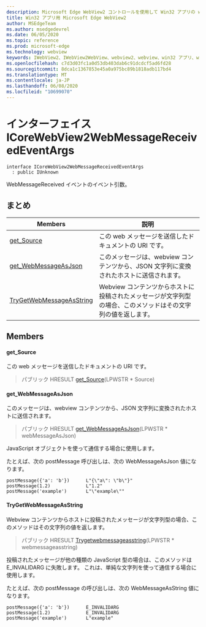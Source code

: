```yaml
---
description: Microsoft Edge WebView2 コントロールを使用して Win32 アプリの web コンテンツをホストする
title: Win32 アプリ用 Microsoft Edge WebView2
author: MSEdgeTeam
ms.author: msedgedevrel
ms.date: 06/05/2020
ms.topic: reference
ms.prod: microsoft-edge
ms.technology: webview
keywords: IWebView2、IWebView2WebView、webview2、webview、win32 アプリ、win32、edge、ICoreWebView2、ICoreWebView2Controller、browser control、edge html
ms.openlocfilehash: c7d3d03fc1a0d53db403dab6c91dcdcf5ad6fd28
ms.sourcegitcommit: 8dca1c1367853e45a0a975bc89b1818adb117bd4
ms.translationtype: MT
ms.contentlocale: ja-JP
ms.lasthandoff: 06/08/2020
ms.locfileid: "10699070"
---
```

# インターフェイス ICoreWebView2WebMessageReceivedEventArgs 

```
interface ICoreWebView2WebMessageReceivedEventArgs
  : public IUnknown
```

WebMessageReceived イベントのイベント引数。

## まとめ

 Members                        | 説明
--------------------------------|---------------------------------------------
[get_Source](#get_source) | この web メッセージを送信したドキュメントの URI です。
[get_WebMessageAsJson](#get_webmessageasjson) | このメッセージは、webview コンテンツから、JSON 文字列に変換されたホストに送信されます。
[TryGetWebMessageAsString](#trygetwebmessageasstring) | Webview コンテンツからホストに投稿されたメッセージが文字列型の場合、このメソッドはその文字列の値を返します。

## Members

#### get_Source 

この web メッセージを送信したドキュメントの URI です。

> パブリック HRESULT [get_Source](#get_source)(LPWSTR * Source)

#### get_WebMessageAsJson 

このメッセージは、webview コンテンツから、JSON 文字列に変換されたホストに送信されます。

> パブリック HRESULT [get_WebMessageAsJson](#get_webmessageasjson)(LPWSTR * webMessageAsJson)

JavaScript オブジェクトを使って通信する場合に使用します。

たとえば、次の postMessage 呼び出しは、次の WebMessageAsJson 値になります。

```
postMessage({'a': 'b'})      L"{\"a\": \"b\"}"
postMessage(1.2)             L"1.2"
postMessage('example')       L"\"example\""
```

#### TryGetWebMessageAsString 

Webview コンテンツからホストに投稿されたメッセージが文字列型の場合、このメソッドはその文字列の値を返します。

> パブリック HRESULT [Trygetwebmessageasstring](#trygetwebmessageasstring)(LPWSTR * webmessageasstring)

投稿されたメッセージが他の種類の JavaScript 型の場合は、このメソッドは E_INVALIDARG に失敗します。 これは、単純な文字列を使って通信する場合に使用します。

たとえば、次の postMessage の呼び出しは、次の WebMessageAsString 値になります。

```
postMessage({'a': 'b'})      E_INVALIDARG
postMessage(1.2)             E_INVALIDARG
postMessage('example')       L"example"
```

